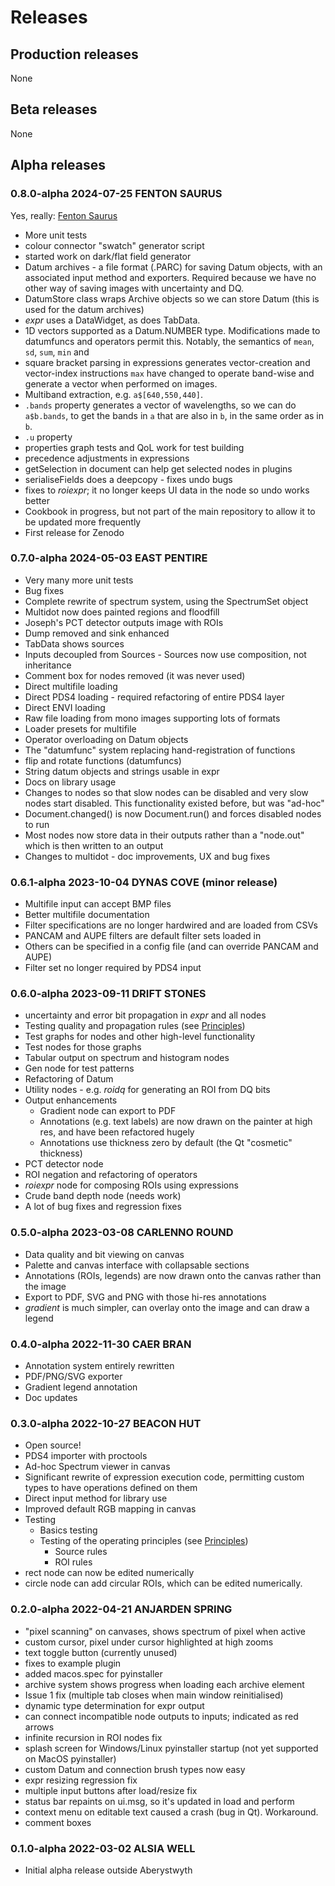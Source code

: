 # Releases

## Production releases
None

## Beta releases
None

## Alpha releases

### 0.8.0-alpha 2024-07-25 FENTON SAURUS

Yes, really: [Fenton Saurus](https://www.megalithic.co.uk/article.php?sid=8106)

* More unit tests
* colour connector "swatch" generator script
* started work on dark/flat field generator
* Datum archives - a file format (.PARC) for saving Datum objects, with an associated
input method and exporters. Required because we have no other way of saving images
with uncertainty and DQ.
* DatumStore class wraps Archive objects so we can store Datum (this is used for the datum archives)
* *expr* uses a DataWidget, as does TabData.
* 1D vectors supported as a Datum.NUMBER type. Modifications made to datumfuncs
and operators permit this. Notably, the semantics of `mean`, `sd`, `sum`, `min` and
* square bracket parsing in expressions generates vector-creation and vector-index instructions
`max` have changed to operate band-wise and generate a vector when performed on images.
* Multiband extraction, e.g. `a$[640,550,440]`.
* `.bands` property generates a vector of wavelengths, so we can do `a$b.bands`, to get
the bands in `a` that are also in `b`, in the same order as in `b`.
* `.u` property
* properties graph tests and QoL work for test building
* precedence adjustments in expressions
* getSelection in document can help get selected nodes in plugins
* serialiseFields does a deepcopy - fixes undo bugs
* fixes to *roiexpr*; it no longer keeps UI data in the node so undo works better
* Cookbook in progress, but not part of the main repository to allow it to be updated more frequently
* First release for Zenodo

### 0.7.0-alpha 2024-05-03 EAST PENTIRE

* Very many more unit tests
* Bug fixes
* Complete rewrite of spectrum system, using the SpectrumSet object
* Multidot now does painted regions and floodfill
* Joseph's PCT detector outputs image with ROIs
* Dump removed and sink enhanced
* TabData shows sources
* Inputs decoupled from Sources - Sources now use composition, not inheritance
* Comment box for nodes removed (it was never used)
* Direct multifile loading
* Direct PDS4 loading - required refactoring of entire PDS4 layer
* Direct ENVI loading
* Raw file loading from mono images supporting lots of formats
* Loader presets for multifile
* Operator overloading on Datum objects 
* The "datumfunc" system replacing hand-registration of functions
* flip and rotate functions (datumfuncs)
* String datum objects and strings usable in expr
* Docs on library usage
* Changes to nodes so that slow nodes can be disabled and very slow nodes start disabled. This
functionality existed before, but was "ad-hoc"
* Document.changed() is now Document.run() and forces disabled nodes to run
* Most nodes now store data in their outputs rather than a "node.out" which is then written to
an output
* Changes to multidot - doc improvements, UX and bug fixes

### 0.6.1-alpha 2023-10-04 DYNAS COVE (minor release)

* Multifile input can accept BMP files
* Better multifile documentation
* Filter specifications are no longer hardwired and are loaded from CSVs
* PANCAM and AUPE filters are default filter sets loaded in
* Others can be specified in a config file (and can override PANCAM and AUPE)
* Filter set no longer required by PDS4 input


### 0.6.0-alpha 2023-09-11 DRIFT STONES

* uncertainty and error bit propagation in *expr* and all nodes 
* Testing quality and propagation rules (see [Principles](/userguide/principles))
* Test graphs for nodes and other high-level functionality
* Test nodes for those graphs
* Tabular output on spectrum and histogram nodes
* Gen node for test patterns
* Refactoring of Datum
* Utility nodes - e.g. *roidq* for generating an ROI from DQ bits
* Output enhancements
    * Gradient node can export to PDF
    * Annotations (e.g. text labels) are now drawn on the painter at 
    high res, and have been refactored hugely
    * Annotations use thickness zero by default (the Qt "cosmetic" thickness)
* PCT detector node    
* ROI negation and refactoring of operators
* *roiexpr* node for composing ROIs using expressions
* Crude band depth node (needs work)
* A lot of bug fixes and regression fixes


### 0.5.0-alpha 2023-03-08 CARLENNO ROUND

* Data quality and bit viewing on canvas
* Palette and canvas interface with collapsable sections
* Annotations (ROIs, legends) are now drawn onto the canvas rather than the image
* Export to PDF, SVG and PNG with those hi-res annotations
* *gradient* is much simpler, can overlay onto the image and can draw a legend

### 0.4.0-alpha 2022-11-30 CAER BRAN

* Annotation system entirely rewritten
* PDF/PNG/SVG exporter
* Gradient legend annotation
* Doc updates

### 0.3.0-alpha 2022-10-27 BEACON HUT

* Open source!
* PDS4 importer with proctools
* Ad-hoc Spectrum viewer in canvas
* Significant rewrite of expression execution code, permitting custom
types to have operations defined on them
* Direct input method for library use
* Improved default RGB mapping in canvas
* Testing
    * Basics testing
    * Testing of the operating principles (see [Principles](/userguide/principles))
        * Source rules
        * ROI rules
* rect node can now be edited numerically
* circle node can add circular ROIs, which can be edited numerically.


### 0.2.0-alpha 2022-04-21 ANJARDEN SPRING

* "pixel scanning" on canvases, shows spectrum of pixel when active
* custom cursor, pixel under cursor highlighted at high zooms
* text toggle button (currently unused)
* fixes to example plugin
* added macos.spec for pyinstaller
* archive system shows progress when loading each archive element
* Issue 1 fix (multiple tab closes when main window reinitialised)
* dynamic type determination for expr output
* can connect incompatible node outputs to inputs; indicated as red arrows
* infinite recursion in ROI nodes fix
* splash screen for Windows/Linux pyinstaller startup (not yet supported
on MacOS pyinstaller)
* custom Datum and connection brush types now easy
* expr resizing regression fix
* multiple input buttons after load/resize fix
* status bar repaints on ui.msg, so it's updated in load and perform
* context menu on editable text caused a crash (bug in Qt). Workaround.
* comment boxes

### 0.1.0-alpha 2022-03-02 ALSIA WELL

* Initial alpha release outside Aberystwyth

